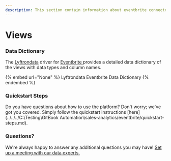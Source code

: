 ```yaml
---
description: This section contain information about eventbrite connector views information
---
```


# Views

### Data Dictionary

The [Lyftrondata](https://www.lyftrondata.com/) driver for [Eventbrite](https://www.lyftrondata.com/integration/sales-analytics/eventbrite//)[ ](https://www.lyftrondata.com/integration/eventbrite/)provides a detailed data dictionary of the views with data types and column names.

{% embed url="None" %}
Lyftrondata Eventbrite Data Dictionary
{% endembed %}

### Quickstart Steps

Do you have questions about how to use the platform? Don't worry; we've got you covered. Simply follow the quickstart instructions [here](../../../C:\Testing\GitBook Automation\sales-analytics/eventbrite/quickstart-steps.md).

### Questions? <a href="#questions" id="questions"></a>

We're always happy to answer any additional questions you may have! [Set up a meeting with our data experts.](https://www.lyftrondata.com/book-a-meeting/)


